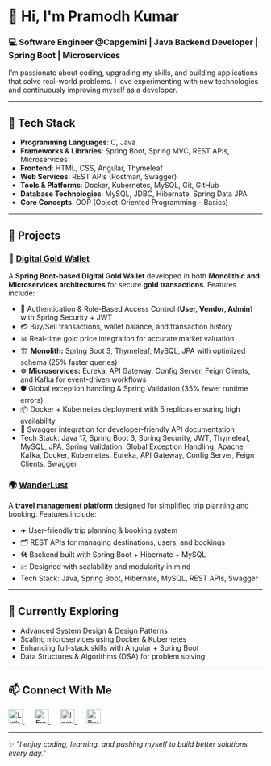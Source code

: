 <!---

- 👋 Hi, I’m @PramodhKumar3
- 👀 I’m interested in C, PYTHON, JAVA, HTML, CSS, JAVASCRIPT, PHP, DATA STRUCTURES
- 🌱 I’ve completed my learning in PYTHON, JAVA, DATA STRUCTURES
- 💞️ I’m looking to collaborate on ...
- 📫 How to reach me ...

PramodhKumar3/PramodhKumar3 is a ✨ special ✨ repository because its `README.md` (this file) appears on your GitHub profile.
You can click the Preview link to take a look at your changes.
--->
# 👋 Hi, I'm Pramodh Kumar  

### 💻 Software Engineer @Capgemini | Java Backend Developer | Spring Boot | Microservices

I’m passionate about coding, upgrading my skills, and building applications that solve real-world problems.
I love experimenting with new technologies and continuously improving myself as a developer.

---

## 🔧 Tech Stack  

- **Programming Languages**: C, Java  
- **Frameworks & Libraries**: Spring Boot, Spring MVC, REST APIs, Microservices  
- **Frontend**: HTML, CSS, Angular, Thymeleaf  
- **Web Services**: REST APIs (Postman, Swagger)  
- **Tools & Platforms**: Docker, Kubernetes, MySQL, Git, GitHub  
- **Database Technologies**: MySQL, JDBC, Hibernate, Spring Data JPA  
- **Core Concepts**: OOP (Object-Oriented Programming – Basics)  

---

## 🚀 Projects  

### 🏦 [Digital Gold Wallet]()
<!--
## [Microservices](https://github.com/PramodhKumar3/Digital-Gold-Wallet)  [Monolith](https://github.com/PramodhKumar3/Gold-Wallet-Web-Application)
-->
A **Spring Boot-based Digital Gold Wallet** developed in both **Monolithic and Microservices architectures** for secure **gold transactions**.
Features include:
- 🔐 Authentication & Role-Based Access Control (**User, Vendor, Admin**) with Spring Security + JWT
- 💳 Buy/Sell transactions, wallet balance, and transaction history
- 📊 Real-time gold price integration for accurate market valuation
- 🏗️ **Monolith:** Spring Boot 3, Thymeleaf, MySQL, JPA with optimized schema (25% faster queries)
- ☸️ **Microservices:** Eureka, API Gateway, Config Server, Feign Clients, and Kafka for event-driven workflows
- 🛡️ Global exception handling & Spring Validation (35% fewer runtime errors)
- 📦 Docker + Kubernetes deployment with 5 replicas ensuring high availability
- 📘 Swagger integration for developer-friendly API documentation
- Tech Stack: Java 17, Spring Boot 3, Spring Security, JWT, Thymeleaf, MySQL, JPA, Spring Validation, Global Exception Handling, Apache Kafka, Docker, Kubernetes, Eureka, API Gateway, Config Server, Feign Clients, Swagger

### 🌍 [WanderLust](https://github.com/PramodhKumar3/WanderLust)
A **travel management platform** designed for simplified trip planning and booking.
Features include:
- ✈️ User-friendly trip planning & booking system
- 🗂️ REST APIs for managing destinations, users, and bookings
- 🛠️ Backend built with Spring Boot + Hibernate + MySQL
- 📈 Designed with scalability and modularity in mind
- Tech Stack: Java, Spring Boot, Hibernate, MySQL, REST APIs, Swagger

---

## 🌱 Currently Exploring  

- Advanced System Design & Design Patterns  
- Scaling microservices using Docker & Kubernetes  
- Enhancing full-stack skills with Angular + Spring Boot  
- Data Structures & Algorithms (DSA) for problem solving  

---

## 📫 Connect With Me  

<p align="left">
  <!-- LinkedIn -->
  <a href="https://www.linkedin.com/in/tamminaina-pramodh-kumar-6433a4242" target="_blank">
    <img src="https://cdn-icons-png.flaticon.com/512/3536/3536505.png" alt="LinkedIn" width="28" height="28"/>
  </a>&nbsp;&nbsp;&nbsp;&nbsp;

  <!-- Gmail -->
  <a href="mailto:tamminainapramodhkumar6@gmail.com" target="_blank">
    <img src="https://cdn-icons-png.flaticon.com/512/5968/5968534.png" alt="Email" width="28" height="28"/>
  </a>&nbsp;&nbsp;&nbsp;&nbsp;

  <!-- Instagram -->
  <a href="https://www.instagram.com/its__me_pramodh03/" target="_blank">
    <img src="https://cdn-icons-png.flaticon.com/512/174/174855.png" alt="Instagram" width="28" height="28"/>
  </a>&nbsp;&nbsp;&nbsp;&nbsp;

  <!-- Portfolio -->
  <a href="https://yourportfolio.com" target="_blank">
    <img src="https://cdn-icons-png.flaticon.com/512/841/841364.png" alt="Portfolio" width="28" height="28"/>
  </a>

</p>

---

✨ *"I enjoy coding, learning, and pushing myself to build better solutions every day."*  
